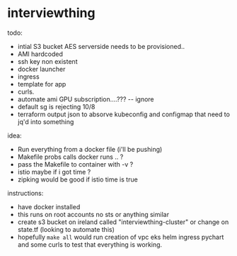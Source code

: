 # interviewthing


todo: 
- intial S3 bucket AES serverside needs to be provisioned..
- AMI hardcoded
- ssh key non existent
- docker launcher
- ingress
- template for app
- curls.
- automate ami GPU subscription....??? -- ignore
- default sg is rejecting 10/8 
- terraform output json to absorve kubeconfig and configmap that need to jq'd into something


idea:
- Run everything from a docker file (i'll be pushing)
- Makefile probs calls docker runs .. ?
- pass the Makefile to container with -v ?
- istio maybe if i got time ?
- zipking would be good if istio time is true


instructions:
- have docker installed
- this runs on root accounts no sts or anything similar
- create s3 bucket on ireland called "interviewthing-cluster" or change on state.tf (looking to automate this)
- hopefully `make all` would run creation of vpc eks helm ingress pychart and some curls to test that everything is working.
